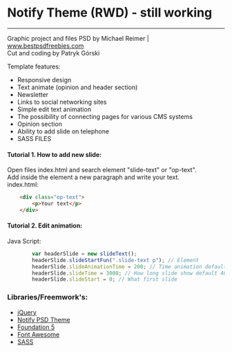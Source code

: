 # Notify Theme (RWD) - still working
---

Graphic project and files PSD by Michael Reimer | www.bestpsdfreebies.com \
Cut and coding by Patryk Górski

Template features:
 - Responsive design
 - Text animate (opinion and header section)
 - Newsletter
 - Links to social networking sites
 - Simple edit text animation
 - The possibility of connecting pages for various CMS systems
 - Opinion section
 - Ability to add slide on telephone
 - SASS FILES


 #### Tutorial 1. How to add new slide:
 Open files index.html and search element "slide-text" or "op-text".\
 Add inside the element a new paragraph and write your text.\
index.html:

```html
    <div class="op-text">
		<p>Your text</p>
	</div>
```

#### Tutorial 2. Edit animation:
Java Script:
```javascript
        var headerSlide = new slideText();
        headerSlide.slideStartFun(".slide-text p"); // Element
        headerSlide.slideAnimationTime = 200; // Time animation default 500 ms
        headerSlide.slideTime = 3000; // How long slide show default 4000 ms 
        headerSlide.slideStart = 0; // What first slide
```


### Libraries/Freemwork's:

 * [jQuery](https://jquery.com)
 * [Notify PSD Theme](http://graphicburger.com/notify-psd-theme/) 
 * [Foundation 5](http://foundation.zurb.com/)
 * [Font Awesome](https://fortawesome.github.io/Font-Awesome/) 
 * [SASS](http://sass-lang.com)